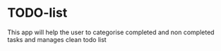 # TODO-list
This app will help the user to categorise completed and non completed tasks and manages clean todo list
